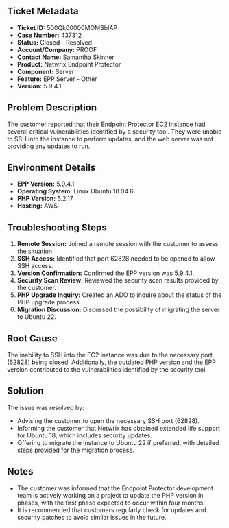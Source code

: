 ## Ticket Metadata
- **Ticket ID:** 500Qk00000MOMSbIAP
- **Case Number:** 437312
- **Status:** Closed - Resolved
- **Account/Company:** PROOF
- **Contact Name:** Samantha Skinner
- **Product:** Netwrix Endpoint Protector
- **Component:** Server
- **Feature:** EPP Server - Other
- **Version:** 5.9.4.1

## Problem Description
The customer reported that their Endpoint Protector EC2 instance had several critical vulnerabilities identified by a security tool. They were unable to SSH into the instance to perform updates, and the web server was not providing any updates to run.

## Environment Details
- **EPP Version:** 5.9.4.1
- **Operating System:** Linux Ubuntu 18.04.6
- **PHP Version:** 5.2.17
- **Hosting:** AWS

## Troubleshooting Steps
1. **Remote Session:** Joined a remote session with the customer to assess the situation.
2. **SSH Access:** Identified that port 62828 needed to be opened to allow SSH access.
3. **Version Confirmation:** Confirmed the EPP version was 5.9.4.1.
4. **Security Scan Review:** Reviewed the security scan results provided by the customer.
5. **PHP Upgrade Inquiry:** Created an ADO to inquire about the status of the PHP upgrade process.
6. **Migration Discussion:** Discussed the possibility of migrating the server to Ubuntu 22.

## Root Cause
The inability to SSH into the EC2 instance was due to the necessary port (62828) being closed. Additionally, the outdated PHP version and the EPP version contributed to the vulnerabilities identified by the security tool.

## Solution
The issue was resolved by:
- Advising the customer to open the necessary SSH port (62828).
- Informing the customer that Netwrix has obtained extended life support for Ubuntu 18, which includes security updates.
- Offering to migrate the instance to Ubuntu 22 if preferred, with detailed steps provided for the migration process.

## Notes
- The customer was informed that the Endpoint Protector development team is actively working on a project to update the PHP version in phases, with the first phase expected to occur within four months.
- It is recommended that customers regularly check for updates and security patches to avoid similar issues in the future.